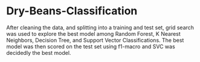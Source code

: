 # Dry-Beans-Classification

After cleaning the data, and splitting into a training and test set, grid search was used to explore the best model
among Random Forest, K Nearest Neighbors, Decision Tree, and Support Vector Classifications. The best model was then
scored on the test set using f1-macro and SVC was decidedly the best model.
